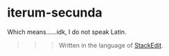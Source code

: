 # iterum-secunda
Which means......idk, I do not speak Latin. 
>>> Written in the language of [StackEdit](https://stackedit.io/).